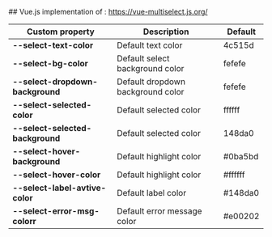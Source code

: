 ## Vue.js implementation of :
https://vue-multiselect.js.org/

| Custom property                  | Description                       | Default |
| -------------------------------- | --------------------------------- | ------- |
| **--select-text-color**          | Default text color                | 4c515d  |
| **--select-bg-color**            | Default select background color   | fefefe  |
| **--select-dropdown-background** | Default dropdown background color | fefefe  |
| **--select-selected-color**      | Default selected color            | ffffff  |
| **--select-selected-background** | Default selected color            | 148da0  |
| **--select-hover-background**    | Default highlight color           | #0ba5bd |
| **--select-hover-color**         | Default highlight color           | #ffffff |
| **--select-label-avtive-color**  | Default label color               | #148da0 |
| **--select-error-msg-colorr**    | Default error message color       | #e00202 |
